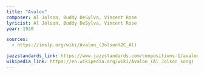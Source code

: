 ```yaml
---
title: "Avalon"
composer: Al Jolson, Buddy DeSylva, Vincent Rose
lyricist: Al Jolson, Buddy DeSylva, Vincent Rose
year: 1920

sources:
  - https://imslp.org/wiki/Avalon_(Jolson%2C_Al)

jazzstandards_link: https://www.jazzstandards.com/compositions-1/avalon.htm
wikipedia_link: https://en.wikipedia.org/wiki/Avalon_(Al_Jolson_song)
---
```

